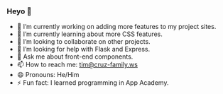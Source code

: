 ### Heyo 👋

- 🔭 I’m currently working on adding more features to my project sites.
- 🌱 I’m currently learning about more CSS features.
- 👯 I’m looking to collaborate on other projects.
- 🤔 I’m looking for help with Flask and Express.
- 💬 Ask me about front-end components.
- 📫 How to reach me: tim@cruz-family.ws
- 😄 Pronouns: He/Him
- ⚡ Fun fact: I learned programming in App Academy.
